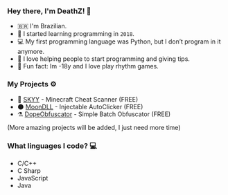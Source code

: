 ### Hey there, I'm DeathZ! 👋

- 🇧🇷 I'm Brazilian.
- 🏁 I started learning programming in `2018`.
- 💻 My first programming language was Python, but I don’t program in it anymore.
- 🖤 I love helping people to start programming and giving tips.
- 🎲 Fun fact: Im -18y and I love play rhythm games.

### My Projects ⚙️

- 🔭 [SKYY](http://skyy.xyz) - Minecraft Cheat Scanner (FREE)
- 🌑 [MoonDLL](http://moondll.ml) - Injectable AutoClicker (FREE)
- ⚗️ [DopeObfuscator](https://death-z.github.io/DopeObfuscator/) - Simple Batch Obfuscator (FREE)

(More amazing projects will be added, I just need more time)

### What linguages I code? 💻
- C/C++
- C Sharp
- JavaScript
- Java
